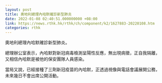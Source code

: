 ```yaml
---
layout: post
title: 奧地利總理內哈默確診新型肺炎
date: 2022-01-08 02:40:51.000000000 +08:00
link: https://news.rthk.hk/rthk/ch/component/k2/1627883-20220108.htm
categories: rthk
---
```


奧地利總理內哈默確診新型肺炎。

總理辦公室表示，內哈默對新冠病毒檢測呈陽性反應，無出現病徵，正自我隔離，又相信內哈默是被他的保安團隊人員感染。

當局又說，已經接種了三劑新冠疫苗的內哈默，正透過視像與電話會議展開公務，未來幾日不會出席公開活動。
